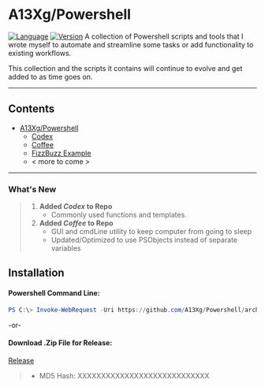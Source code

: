 [//]: # (Package Version - 1.2)
# A13Xg/Powershell
[![Language](https://img.shields.io/badge/Language:-PowerShell-blue)](https://docs.microsoft.com/en-us/powershell/) [![Version](https://img.shields.io/badge/Package_Ver.-1.2-green)](https://docs.microsoft.com/en-us/powershell/)
A collection of Powershell scripts and tools that I wrote myself to automate and streamline some tasks or add functionality to existing workflows.

This collection and the scripts it contains will continue to evolve and get added to as time goes on.

---



## Contents

- [A13Xg/Powershell](https://github.com/A13Xg/Powershell)
    - [Codex](https://github.com/A13Xg/Powershell/tree/main/Codex)
    - [Coffee](https://github.com/A13Xg/Powershell/tree/main/Coffee)
    - [FizzBuzz Example](https://github.com/A13Xg/Powershell/tree/main/FizBuz%20Example)
    - < more to come >

---

### What's New
> 1. **Added *Codex* to Repo**
>    - Commonly used functions and templates.
> 2. **Added *Coffee* to Repo**
>    - GUI and cmdLine utility to keep computer from going to sleep
>    - Updated/Optimized to use PSObjects instead of separate variables

## Installation
#### Powershell Command Line:
```powershell
PS C:\> Invoke-WebRequest -Uri https://github.com/A13Xg/Powershell/archive/main.zip -OutFile <PATH>.zip
```
-or-
#### Download .Zip File for Release:
[Release](https://github.com/A13Xg/Powershell)
> 
> - MD5 Hash: XXXXXXXXXXXXXXXXXXXXXXXXXXXX